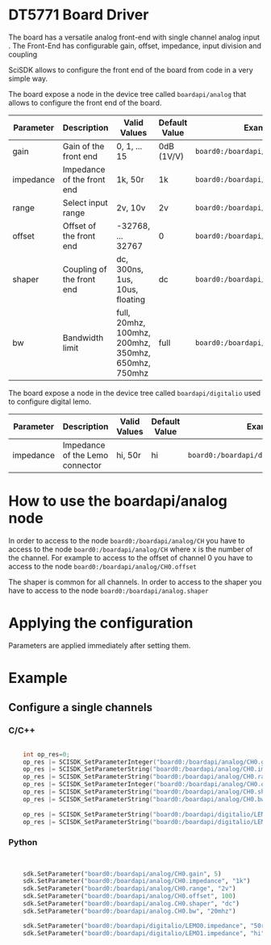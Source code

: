 # DT5771 Board Driver 

The board has a versatile analog front-end with single channel analog input .
The Front-End has configurable gain, offset, impedance, input division and coupling

SciSDK allows to configure the front end of the board from code in a very simple way.

The board expose a node in the device tree called `boardapi/analog` that allows to configure the front end of the board.


| Parameter     | Description                            | Valid Values                                        | Default Value  | Example node                              |
| ------------- | -------------------------------------- | --------------------------------------------------- | -------------- | ----------------------------------------- |
| gain          | Gain of the front end                  | 0, 1, ... 15                                        | 0dB (1V/V)     | `board0:/boardapi/analog/CH0.gain`        |
| impedance     | Impedance of the front end             | 1k, 50r                                             | 1k             | `board0:/boardapi/analog/CH0.impedance`   |
| range         | Select input range                     | 2v, 10v                                             | 2v             | `board0:/boardapi/analog/CH0.rage`        |
| offset        | Offset of the front end                | -32768, ... 32767                                   | 0              | `board0:/boardapi/analog/CH0.offset`      |
| shaper        | Coupling of the front end              | dc, 300ns, 1us, 10us, floating                      | dc             | `board0:/boardapi/analog/CH0.shaper`      |
| bw            | Bandwidth limit                        | full, 20mhz, 100mhz, 200mhz, 350mhz, 650mhz, 750mhz | full           | `board0:/boardapi/analog/CH0.bw`          |



The board expose a node in the device tree called `boardapi/digitalio` used to configure digital lemo.


| Parameter     | Description                            | Valid Values                                        | Default Value  | Example node                                   |
| ------------- | -------------------------------------- | --------------------------------------------------- | -------------- | ---------------------------------------------- |
| impedance     | Impedance of the Lemo connector        | hi, 50r                                             | hi             | `board0:/boardapi/digitalio/LEMO0.impedance`   |


# How to use the boardapi/analog node

In order to access to the node `board0:/boardapi/analog/CH` you have to access to the node `board0:/boardapi/analog/CH` where x is the number of the channel. For example to access to the offset of channel 0 you have to access to the node `board0:/boardapi/analog/CH0.offset`

The shaper is common for all channels. In order to access to the shaper you have to access to the node `board0:/boardapi/analog.shaper`

# Applying the configuration

Parameters are applied immediately after setting them.

# Example

## Configure a single channels
### C/C++
```c

    int op_res=0;
    op_res |= SCISDK_SetParameterInteger("board0:/boardapi/analog/CH0.gain", 5, _sdk);
    op_res |= SCISDK_SetParameterString("board0:/boardapi/analog/CH0.impedance", "1k", _sdk);
    op_res |= SCISDK_SetParameterString("board0:/boardapi/analog/CH0.range", "2v", _sdk);
    op_res |= SCISDK_SetParameterInteger("board0:/boardapi/analog/CH0.offset", 100, _sdk);
    op_res |= SCISDK_SetParameterString("board0:/boardapi/analog/CH0.shaper", "dc", _sdk);
    op_res |= SCISDK_SetParameterString("board0:/boardapi/analog/CH0.bw", "20mhz", _sdk);
    
    op_res |= SCISDK_SetParameterString("board0:/boardapi/digitalio/LEMO0.impedance", "50r", _sdk);
    op_res |= SCISDK_SetParameterString("board0:/boardapi/digitalio/LEMO1.impedance", "hi", _sdk);

```

### Python
```python
 

    sdk.SetParameter("board0:/boardapi/analog/CH0.gain", 5)
    sdk.SetParameter("board0:/boardapi/analog/CH0.impedance", "1k")
    sdk.SetParameter("board0:/boardapi/analog/CH0.range", "2v")
    sdk.SetParameter("board0:/boardapi/analog/CH0.offset", 100)
    sdk.SetParameter("board0:/boardapi/analog.CH0.shaper", "dc")
    sdk.SetParameter("board0:/boardapi/analog.CH0.bw", "20mhz")

    sdk.SetParameter("board0:/boardapi/digitalio/LEMO0.impedance", "50r")
    sdk.SetParameter("board0:/boardapi/digitalio/LEMO1.impedance", "hi")

```


